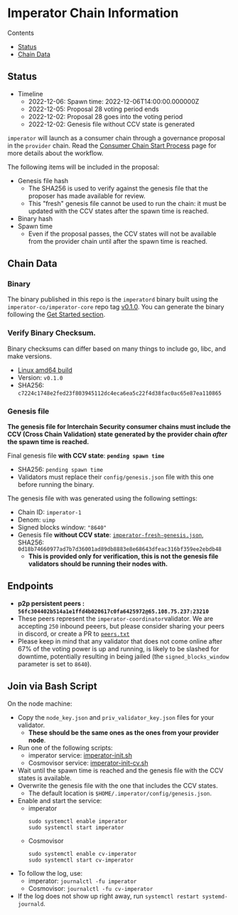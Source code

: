 # Imperator Chain Information

Contents

* [Status](#status)
* [Chain Data](#chain-data)

## Status

* Timeline
   * 2022-12-06: Spawn time: 2022-12-06T14:00:00.000000Z
   * 2022-12-05: Proposal 28 voting period ends
   * 2022-12-02: Proposal 28 goes into the voting period
   * 2022-12-02: Genesis file without CCV state is generated

`imperator` will launch as a consumer chain through a governance proposal in the `provider` chain. Read the [Consumer Chain Start Process](https://github.com/hyphacoop/ics-testnets/blob/main/docs/Consumer-Chain-Start-Process.md) page for more details about the workflow.

The following items will be included in the proposal:
* Genesis file hash
  * The SHA256 is used to verify against the genesis file that the proposer has made available for review.
  * This "fresh" genesis file cannot be used to run the chain: it must be updated with the CCV states after the spawn time is reached.
* Binary hash
* Spawn time
  * Even if the proposal passes, the CCV states will not be available from the provider chain until after the spawn time is reached.

## Chain Data

### Binary

The binary published in this repo is the `imperatord` binary built using the `imperator-co/imperator-core` repo tag [v0.1.0](https://github.com/imperator-co/imperator-core/releases/tag/v0.1.0). You can generate the binary following the [Get Started section](https://github.com/imperator-co/imperator-core/tree/v0.1.0#get-started).

### Verify Binary Checksum.
Binary checksums can differ based on many things to include go, libc, and make versions.

  * [Linux amd64 build](https://github.com/imperator-co/imperator-core/releases/download/v0.1.0/imperatord)
  * Version: `v0.1.0`
  * SHA256: `c7224c1748e2fed23f803945112dc4eca6ea5c22f4d38fac0ac65e87ea110865`

### Genesis file

**The genesis file for Interchain Security consumer chains must include the CCV (Cross Chain Validation) state generated by the provider chain _after_ the spawn time is reached.**

Final genesis file **with CCV state**: **`pending spawn time`**
- SHA256: `pending spawn time`
- Validators must replace their `config/genesis.json` file with this one before running the binary.

The genesis file with was generated using the following settings:

* Chain ID: `imperator-1`
* Denom: `uimp`
* Signed blocks window: `"8640"`
* Genesis file **without CCV state**: [`imperator-fresh-genesis.json`](imperator-fresh-genesis.json), SHA256: `0d18b74660977ad7b7d36001ad89db8883e8e68643dfeac316bf359ee2ebdb48`
  * **This is provided only for verification, this is not the genesis file validators should be running their nodes with.**

## Endpoints

* **p2p persistent peers : `56fc304402b514a1e1ffd4b020617c0fa6425972@65.108.75.237:23210`**
* These peers represent the `imperator-coordinator`validator. We are accepting `250` inbound peeers, but please consider sharing your peers in discord, or create a PR to [`peers.txt`](peers.txt)
* Please keep in mind that any validator that does not come online after 67% of the voting power is up and running, is likely to be slashed for downtime, potentially resulting in being jailed (the `signed_blocks_window` parameter is set to `8640`).

## Join via Bash Script

On the node machine:
- Copy the `node_key.json` and `priv_validator_key.json` files for your validator.
  - **These should be the same ones as the ones from your provider node**.
- Run one of the following scripts:
  - imperator service: [imperator-init.sh](imperator-init.sh)
  - Cosmovisor service: [imperator-init-cv.sh](imperator-init-cv.sh)
- Wait until the spawn time is reached and the genesis file with the CCV states is available.
- Overwrite the genesis file with the one that includes the CCV states.
  - The default location is `$HOME/.imperator/config/genesis.json`.
- Enable and start the service:
  - imperator
    ```
    sudo systemctl enable imperator
    sudo systemctl start imperator
    ```
  - Cosmovisor
    ```
    sudo systemctl enable cv-imperator
    sudo systemctl start cv-imperator
    ```
- To follow the log, use:
  - imperator: `journalctl -fu imperator`
  - Cosmovisor: `journalctl -fu cv-imperator`
- If the log does not show up right away, run `systemctl restart systemd-journald`.
